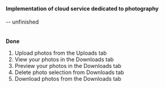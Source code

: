 #### Implementation of cloud service dedicated to photography
-- unfinished
<br><br><br>
<b>Done</b> <br>
1. Upload photos from the Uploads tab<br>
2. View your photos in the Downloads tab<br>
3. Preview your photos in the Downloads tab<br>
4. Delete photo selection from Downloads tab<br>
5. Download photos from the Downloads tab<br>
